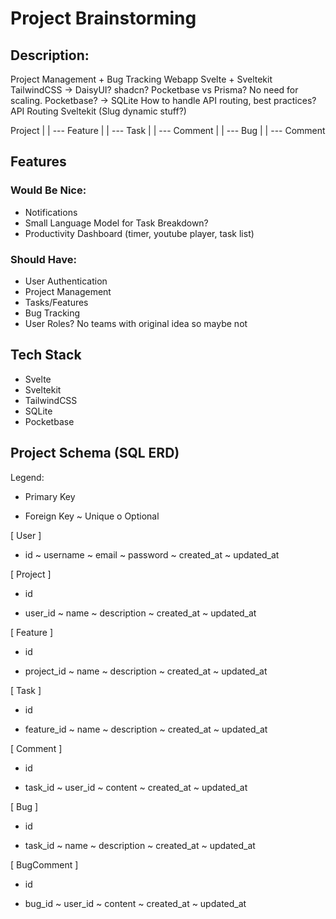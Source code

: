 # Project Brainstorming

## Description:

Project Management + Bug Tracking Webapp
Svelte + Sveltekit
TailwindCSS -> DaisyUI? shadcn?
Pocketbase vs Prisma? No need for scaling. Pocketbase? -> SQLite
How to handle API routing, best practices?
API Routing Sveltekit (Slug dynamic stuff?)

Project
|
|
--- Feature
    |
    |
    --- Task
        |
        |
        --- Comment
        |
        |
        --- Bug
            |
            |
            --- Comment

## Features

### Would Be Nice:

- Notifications
- Small Language Model for Task Breakdown?
- Productivity Dashboard (timer, youtube player, task list)

### Should Have:

- User Authentication
- Project Management
- Tasks/Features
- Bug Tracking
- User Roles? No teams with original idea so maybe not


## Tech Stack

- Svelte
- Sveltekit
- TailwindCSS
- SQLite
- Pocketbase


## Project Schema (SQL ERD)

Legend:
+ Primary Key
- Foreign Key
~ Unique
o Optional

[ User ]
+ id
~ username
~ email
~ password
~ created_at
~ updated_at

[ Project ]
+ id
- user_id
~ name
~ description
~ created_at
~ updated_at

[ Feature ]
+ id
- project_id
~ name
~ description
~ created_at
~ updated_at

[ Task ]
+ id
- feature_id
~ name
~ description
~ created_at
~ updated_at

[ Comment ]
+ id
- task_id
~ user_id
~ content
~ created_at
~ updated_at

[ Bug ]
+ id
- task_id
~ name
~ description
~ created_at
~ updated_at

[ BugComment ]
+ id
- bug_id
~ user_id
~ content
~ created_at
~ updated_at

